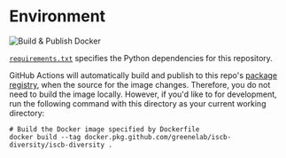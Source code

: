 # Environment

![Build & Publish Docker](https://github.com/greenelab/iscb-diversity/workflows/Build%20&%20Publish%20Docker/badge.svg)

[`requirements.txt`](requirements.txt) specifies the Python dependencies for this repository.

GitHub Actions will automatically build and publish to this repo's [package registry](https://github.com/greenelab/iscb-diversity/packages), when the source for the image changes.
Therefore, you do not need to build the image locally.
However, if you'd like to for development, run the following command with this directory as your current working directory:

```shell
# Build the Docker image specified by Dockerfile
docker build --tag docker.pkg.github.com/greenelab/iscb-diversity/iscb-diversity .
```
